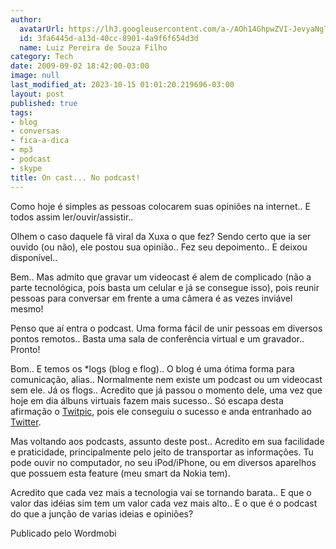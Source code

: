 ```yaml
---
author:
  avatarUrl: https://lh3.googleusercontent.com/a-/AOh14GhpwZVI-JevyaNgTdlrOT6YN20cI6V9Kxtq38Ij8AQ=s100
  id: 3fa6445d-a13d-40cc-8901-4a9f6f654d3d
  name: Luiz Pereira de Souza Filho
category: Tech
date: 2009-09-02 18:42:00-03:00
image: null
last_modified_at: 2023-10-15 01:01:20.219696-03:00
layout: post
published: true
tags:
- blog
- conversas
- fica-a-dica
- mp3
- podcast
- skype
title: On cast... No podcast!
---
```


Como hoje é simples as pessoas colocarem suas opiniões na internet.. E todos assim ler/ouvir/assistir..

Olhem o caso daquele fã viral da Xuxa o que fez? Sendo certo que ia ser ouvido (ou não), ele postou sua opinião.. Fez seu depoimento.. E deixou disponível..

Bem.. Mas admito que gravar um videocast é alem de complicado (não a parte tecnológica, pois basta um celular e já se consegue isso), pois reunir pessoas para conversar em frente a uma câmera é as vezes inviável mesmo!

Penso que aí entra o podcast. Uma forma fácil de unir pessoas em diversos pontos remotos.. Basta uma sala de conferência virtual e um gravador.. Pronto!

Bom.. E temos os *logs (blog e flog).. O blog é uma ótima forma para comunicação, alias.. Normalmente nem existe um podcast ou um videocast sem ele. Já os flogs.. Acredito que já passou o momento dele, uma vez que hoje em dia álbuns virtuais fazem mais sucesso.. Só escapa desta afirmação o [Twitpic](http://twitpic.com), pois ele conseguiu o sucesso e anda entranhado ao [Twitter](http://twitter.com).

Mas voltando aos podcasts, assunto deste post.. Acredito em sua facilidade e praticidade, principalmente pelo jeito de transportar as informações. Tu pode ouvir no computador, no seu iPod/iPhone, ou em diversos aparelhos que possuem esta feature (meu smart da Nokia tem).

Acredito que cada vez mais a tecnologia vai se tornando barata.. E que o valor das idéias sim tem um valor cada vez mais alto.. E o que é o podcast do que a junção de varias ideias e opiniões?

Publicado pelo Wordmobi
